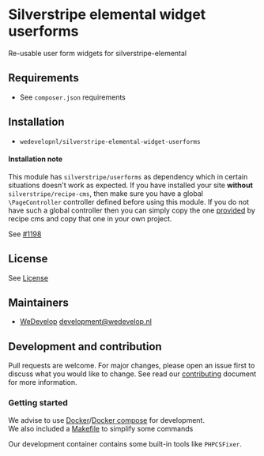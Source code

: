# Silverstripe elemental widget userforms
Re-usable user form widgets for silverstripe-elemental

## Requirements
* See `composer.json` requirements

## Installation
* `wedevelopnl/silverstripe-elemental-widget-userforms`

#### Installation note
This module has `silverstripe/userforms` as dependency which in certain situations doesn't
work as expected. If you have installed your site **without** `silverstripe/recipe-cms`, then
make sure you have a global `\PageController` controller defined before using this module. If
you do not have such a global controller then you can simply copy the one [provided](https://github.com/silverstripe/recipe-cms/blob/4/app/src/PageController.php)
by recipe cms and copy that one in your own project.

See [#1198](https://github.com/silverstripe/silverstripe-userforms/issues/1198)

## License
See [License](LICENSE)

## Maintainers
* [WeDevelop](https://www.wedevelop.nl/) <development@wedevelop.nl>

## Development and contribution
Pull requests are welcome. For major changes, please open an issue first to discuss what you would like to change.
See read our [contributing](CONTRIBUTING.md) document for more information.

### Getting started
We advise to use [Docker](https://docker.com)/[Docker compose](https://docs.docker.com/compose/) for development.\
We also included a [Makefile](https://www.gnu.org/software/make/) to simplify some commands

Our development container contains some built-in tools like `PHPCSFixer`.